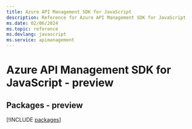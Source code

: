 ```yaml
---
title: Azure API Management SDK for JavaScript
description: Reference for Azure API Management SDK for JavaScript
ms.date: 02/06/2024
ms.topic: reference
ms.devlang: javascript
ms.service: apimanagement
---
```

# Azure API Management SDK for JavaScript - preview
## Packages - preview
[!INCLUDE [packages](api-management-index.md)]